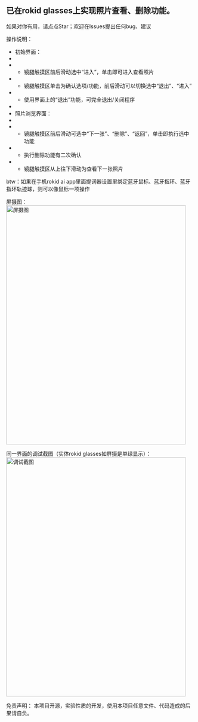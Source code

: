 ## 已在rokid glasses上实现照片查看、删除功能。

如果对你有用，请点点Star；欢迎在Issues提出任何bug、建议

操作说明：
- 初始界面：
- 
- - 镜腿触摸区前后滑动选中“进入”，单击即可进入查看照片
- - 镜腿触摸区单击为确认选项/功能，前后滑动可以切换选中“退出”、“进入”
- - 使用界面上的“退出”功能，可完全退出/关闭程序
- 
- 照片浏览界面：
- 
- - 镜腿触摸区前后滑动可选中“下一张”、“删除”、“返回”，单击即执行选中功能
- - 执行删除功能有二次确认
- - 镜腿触摸区从上往下滑动为查看下一张照片

btw：如果在手机rokid ai app里面提词器设置里绑定蓝牙鼠标、蓝牙指环、蓝牙指环轨迹球，则可以像鼠标一项操作


屏摄图：
<img width="481" height="640" alt="屏摄图" src="https://github.com/user-attachments/assets/4818b028-957b-4fba-bf34-4542db40d187" />

同一界面的调试截图（实体rokid glasses如屏摄是单绿显示）：
<img width="481" height="640" alt="调试截图" src="https://github.com/user-attachments/assets/f9ed46b7-f3df-4665-853f-8d8a0d5df4ac" />

免责声明：
本项目开源，实验性质的开发，使用本项目任意文件、代码造成的后果请自负。
